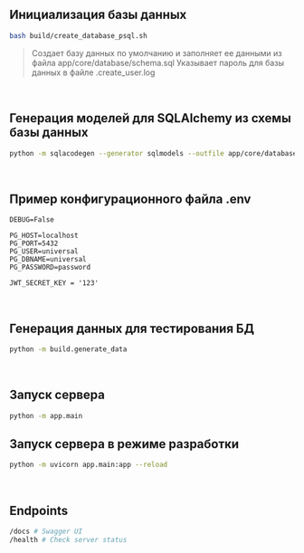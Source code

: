 ## Инициализация базы данных
```bash
bash build/create_database_psql.sh
```
> Создает базу данных по умолчанию и заполняет ее данными из файла app/core/database/schema.sql
> Указывает пароль для базы данных в файле .create_user.log

<br>

## Генерация моделей для SQLAlchemy из схемы базы данных
```bash
python -m sqlacodegen --generator sqlmodels --outfile app/core/database/models.py 'postgresql+psycopg://universal:$UNIVERSAL_DB_PASSWORD@localhost:5432/universal'
```

<br>

## Пример конфигурационного файла .env
```
DEBUG=False

PG_HOST=localhost
PG_PORT=5432
PG_USER=universal
PG_DBNAME=universal
PG_PASSWORD=password

JWT_SECRET_KEY = '123'
```

<br>

## Генерация данных для тестирования БД
```bash
python -m build.generate_data
```

<br>

## Запуск сервера
```bash
python -m app.main
```

## Запуск сервера в режиме разработки
```bash
python -m uvicorn app.main:app --reload
```

<br>


## Endpoints

```bash
/docs # Swagger UI
/health # Check server status
```

